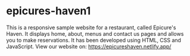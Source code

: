 # epicures-haven1
This is a responsive sample website for a restaurant, called Epicure's Haven.
It displays home, about, menus and contact us pages and allows you to make reservations.
It has been developed using HTML, CSS and JavaScript.
View our website on: https://epicureshaven.netlify.app/
